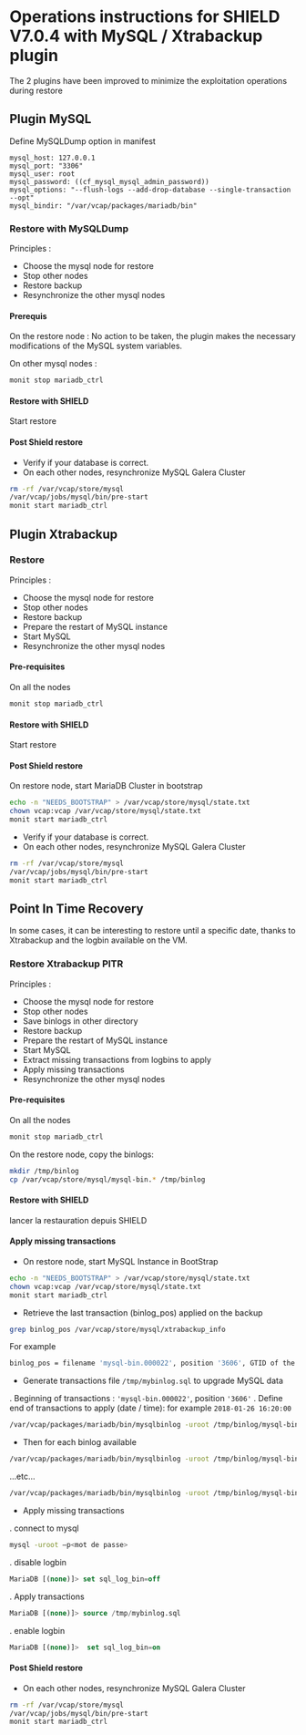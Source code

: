 # Operations instructions for SHIELD V7.0.4 with MySQL / Xtrabackup plugin

The 2 plugins have been improved to minimize the exploitation operations during restore

## Plugin MySQL

Define MySQLDump option in manifest

```
mysql_host: 127.0.0.1
mysql_port: "3306"
mysql_user: root
mysql_password: ((cf_mysql_mysql_admin_password))
mysql_options: "--flush-logs --add-drop-database --single-transaction  --opt"
mysql_bindir: "/var/vcap/packages/mariadb/bin"
```

### Restore with MySQLDump

Principles :
- Choose the mysql node for restore
- Stop other nodes
- Restore backup
- Resynchronize the other mysql nodes

#### Prerequis  

On the restore node : No action to be taken, the plugin makes the necessary modifications of the MySQL system variables.

On other mysql nodes  :

```sh
monit stop mariadb_ctrl
```

#### Restore with SHIELD

Start restore

#### Post Shield restore

- Verify if your database is correct.
- On each other nodes, resynchronize MySQL Galera Cluster

```sh
rm -rf /var/vcap/store/mysql
/var/vcap/jobs/mysql/bin/pre-start
monit start mariadb_ctrl
```

## Plugin Xtrabackup

### Restore

Principles :

- Choose the mysql node for restore
- Stop other nodes
- Restore backup
- Prepare the restart of MySQL instance
- Start MySQL
- Resynchronize the other mysql nodes

#### Pre-requisites  

On all the nodes

```sh
monit stop mariadb_ctrl
```

#### Restore with SHIELD

Start restore


#### Post Shield restore

On restore node, start MariaDB Cluster in bootstrap  

```sh
echo -n "NEEDS_BOOTSTRAP" > /var/vcap/store/mysql/state.txt
chown vcap:vcap /var/vcap/store/mysql/state.txt
monit start mariadb_ctrl
```

- Verify if your database is correct.
- On each other nodes, resynchronize MySQL Galera Cluster

```sh
rm -rf /var/vcap/store/mysql
/var/vcap/jobs/mysql/bin/pre-start
monit start mariadb_ctrl
```

## Point In Time Recovery

In some cases, it can be interesting to restore until a specific date, thanks to Xtrabackup and the logbin available on the VM.

### Restore Xtrabackup PITR

Principles :

- Choose the mysql node for restore
- Stop other nodes
- Save binlogs in other directory
- Restore backup
- Prepare the restart of MySQL instance
- Start MySQL
- Extract missing transactions from logbins to apply
- Apply missing transactions
- Resynchronize the other mysql nodes


#### Pre-requisites  

On all the nodes

```sh
monit stop mariadb_ctrl
```
On the restore node, copy the binlogs:

```sh
mkdir /tmp/binlog
cp /var/vcap/store/mysql/mysql-bin.* /tmp/binlog
```

#### Restore with SHIELD

lancer la restauration depuis SHIELD 

#### Apply missing transactions

- On restore node, start MySQL Instance in BootStrap

```sh
echo -n "NEEDS_BOOTSTRAP" > /var/vcap/store/mysql/state.txt
chown vcap:vcap /var/vcap/store/mysql/state.txt
monit start mariadb_ctrl
```

- Retrieve the last transaction (binlog_pos) applied on the backup

```sh
grep binlog_pos /var/vcap/store/mysql/xtrabackup_info
```
For example

```sh
binlog_pos = filename 'mysql-bin.000022', position '3606', GTID of the last change '0-1-1397001'
```

- Generate transactions file `/tmp/mybinlog.sql` to upgrade MySQL data

. Beginning of transactions : `'mysql-bin.000022'`, position `'3606'`
. Define end of transactions to apply (date / time): for example `2018-01-26 16:20:00`

```sh
/var/vcap/packages/mariadb/bin/mysqlbinlog -uroot /tmp/binlog/mysql-bin.000022 --start-position=3606 --stop-datetime="2018-01-26 16:20:00" > /tmp/mybinlog.sql
```

- Then for each binlog available

```sh
/var/vcap/packages/mariadb/bin/mysqlbinlog -uroot /tmp/binlog/mysql-bin.000023 --stop-datetime="2018-01-26 16:20:00" >> /tmp/mybinlog.sql
```

…etc…
```sh
/var/vcap/packages/mariadb/bin/mysqlbinlog -uroot /tmp/binlog/mysql-bin.000027 --stop-datetime="2018-01-26 16:20:00" >> /tmp/mybinlog.sql
```

- Apply missing transactions 

. connect to mysql

```sh
mysql -uroot –p<mot de passe>
```

 . disable logbin
```sql 
MariaDB [(none)]> set sql_log_bin=off
```
 . Apply transactions

```sql 
MariaDB [(none)]> source /tmp/mybinlog.sql
```
 . enable logbin

```sql
MariaDB [(none)]>  set sql_log_bin=on
```

#### Post Shield restore

- On each other nodes, resynchronize MySQL Galera Cluster

```sh
rm -rf /var/vcap/store/mysql
/var/vcap/jobs/mysql/bin/pre-start
monit start mariadb_ctrl
```
